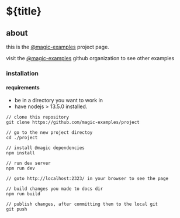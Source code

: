 <Hero state></Hero>

<div>

# ${title}

## about

this is the
[@magic-examples](https://magic-examples.github.io/)
project page.

visit the [@magic-examples](https://github.com/magic-examples/)
github organization to see other examples

### installation

#### requirements

* be in a directory you want to work in
* have nodejs > 13.5.0 installed.

```
// clone this repository
git clone https://github.com/magic-examples/project

// go to the new project directoy
cd ./project

// install @magic dependencies
npm install

// run dev server
npm run dev

// goto http://localhost:2323/ in your browser to see the page

// build changes you made to docs dir
npm run build

// publish changes, after committing them to the local git
git push

```
</div>
